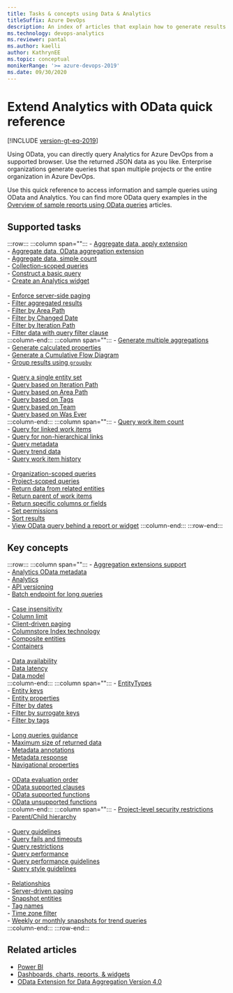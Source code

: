 ```yaml
---
title: Tasks & concepts using Data & Analytics
titleSuffix: Azure DevOps  
description: An index of articles that explain how to generate results using OData backed Analytics for Azure DevOps.
ms.technology: devops-analytics
ms.reviewer: pantal
ms.author: kaelli
author: KathrynEE
ms.topic: conceptual
monikerRange: '>= azure-devops-2019'
ms.date: 09/30/2020
---
```


# Extend Analytics with OData quick reference

[!INCLUDE [version-gt-eq-2019](../../includes/version-gt-eq-2019.md)]

Using OData, you can directly query Analytics for Azure DevOps from a supported browser. Use the returned JSON data as you like. Enterprise organizations generate queries that span multiple projects or the entire organization in Azure DevOps.   

Use this quick reference to access information and sample queries using OData and Analytics. You can find more OData query examples in the [Overview of sample reports using OData queries](../powerbi/sample-odata-overview.md) articles.

## Supported tasks 

:::row:::
   :::column span="":::
      - [Aggregate data, apply extension](aggregated-data-analytics.md#apply-extension)  
      - [Aggregate data, OData aggregation extension](aggregated-data-analytics.md#aggregation-extension)  
      - [Aggregate data, simple count](aggregated-data-analytics.md#simple-count)  
      - [Collection-scoped queries](account-scoped-queries.md#org-scope)  
      - [Construct a basic query](wit-analytics.md#basic-query)  
      - [Create an Analytics widget](example-analytics-widget.md)  
      <br/>
      - [Enforce server-side paging](wit-analytics.md#server-force-paging)  
      - [Filter aggregated results](aggregated-data-analytics.md#filter-aggregate)  
      - [Filter by Area Path](wit-analytics.md#filter-related-entities)  
      - [Filter by Changed Date](wit-analytics.md#date-range-queries)  
      - [Filter by Iteration Path](wit-analytics.md#filter-related-entities)  
      - [Filter data with query filter clause](wit-analytics.md#filter-data)  
   :::column-end:::
   :::column span="":::
      - [Generate multiple aggregations](aggregated-data-analytics.md#multiple-aggregate)  
      - [Generate calculated properties](aggregated-data-analytics.md#calculated-properties)  
      - [Generate a Cumulative Flow Diagram](aggregated-data-analytics.md#cfd)  
      - [Group results using `groupby`](aggregated-data-analytics.md#groupby)  
      <br/>
      - [Query a single entity set](wit-analytics.md#single-entity)  
      - [Query based on Iteration Path](analytics-recipes.md#iteration)  
      - [Query based on Area Path](analytics-recipes.md#area)  
      - [Query based on Tags](analytics-recipes.md#tag)  
      - [Query based on Team](analytics-recipes.md#team)  
      - [Query based on Was Ever](analytics-recipes.md#was-ever)  
   :::column-end:::
   :::column span="":::
      - [Query work item count](analytics-recipes.md#project-count)  
      - [Query for linked work items](work-item-links.md)  
      - [Query for non-hierarchical links](work-item-links.md)  
      - [Query metadata](analytics-metadata.md#query-metadata)  
      - [Query trend data](querying-for-trend-data.md#trend-data)  
      - [Query work item history](analytics-recipes.md#history)  
      <br/>
      - [Organization-scoped queries](account-scoped-queries.md#org-scope)  
      - [Project-scoped queries](account-scoped-queries.md#project-scope)  
      - [Return data from related entities](wit-analytics.md#return-related)  
      - [Return parent of work items](account-scoped-queries.md#parent-work-items)  
      - [Return specific columns or fields](wit-analytics.md#select-columns)  
      - [Set permissions](../powerbi/analytics-security.md)  
      - [Sort results](wit-analytics.md#sort-results)  
      - [View OData query behind a report or widget](view-odata-query-analytics-report.md)
   :::column-end:::
:::row-end:::

## Key concepts 

:::row:::
   :::column span="":::
      - [Aggregation extensions support](aggregated-data-analytics.md#aggregation-extension)  
      - [Analytics OData metadata](analytics-metadata.md)  
      - [Analytics](../powerbi/what-is-analytics.md)  
      - [API versioning](odata-api-version.md)  
      - [Batch endpoint for long queries](odata-query-guidelines.md#restrict-do-use-batch-endpoint)  
      <br/>
      - [Case insensitivity](odata-query-guidelines.md#perf-case-sensitive)  
      - [Column limit](odata-query-guidelines.md#odata_query_result_width_invalid)  
      - [Client-driven paging](odata-query-guidelines.md#perf-no-top-skip)  
      - [Columnstore Index technology](odata-query-guidelines.md#odata_query_too_wide)  
      - [Composite entities](data-model-analytics-service.md)  
      - [Containers](analytics-metadata.md)  
      <br/>
      - [Data availability](../powerbi/data-available-in-analytics.md)  
      - [Data latency](../powerbi/performance-latency.md)  
      - [Data model](data-model-analytics-service.md)  
   :::column-end:::
   :::column span="":::
      - [EntityTypes](analytics-metadata.md)  
      - [Entity keys](analytics-metadata.md)  
      - [Entity properties](data-model-analytics-service.md)  
      - [Filter by dates](odata-query-guidelines.md#perf-filter-date)  
      - [Filter by surrogate keys](odata-query-guidelines.md#perf-filter-surrogate)  
      - [Filter by tags](odata-query-guidelines.md#question-41401)  
      <br/>
      - [Long queries guidance](odata-query-guidelines.md#perf-tags)  
      - [Maximum size of returned data](odata-query-guidelines.md#perf-max-size)  
      - [Metadata annotations](odata-query-guidelines.md#style-metadata)  
      - [Metadata response](analytics-metadata.md#metadata-response)  
      - [Navigational properties](analytics-metadata.md)  
      <br/>
      - [OData evaluation order](odata-query-guidelines.md#style-match-order)   
      - [OData supported clauses](odata-supported-features.md#clauses)  
      - [OData supported functions](odata-supported-features.md#supported-functions)  
      - [OData unsupported functions](odata-supported-features.md#unsupported)  
   :::column-end:::
   :::column span="":::
      - [Project-level security restrictions](account-scoped-queries.md#project-level-security)  
      - [Parent/Child hierarchy](work-item-links.md)  
      <br/>
      - [Query guidelines](odata-query-guidelines.md)  
      - [Query fails and timeouts](odata-query-guidelines.md#question-41065)  
      - [Query restrictions](odata-query-guidelines.md#restrictions)  
      - [Query performance](../powerbi/performance-latency.md)  
      - [Query performance guidelines](odata-query-guidelines.md#performance-guidance)   
      - [Query style guidelines](odata-query-guidelines.md#style)  
      <br/>
      - [Relationships](data-model-analytics-service.md)  
      - [Server-driven paging](odata-query-guidelines.md#perf-paging)  
      - [Snapshot entities](odata-query-guidelines.md#odata_snapshot_without_aggregation)  
      - [Tag names](odata-query-guidelines.md#perf-tagnames)  
      - [Time zone filter](odata-query-guidelines.md#restrict-time-zone)  
      - [Weekly or monthly snapshots for trend queries](odata-query-guidelines.md#perf-snapshots)  
   :::column-end:::
:::row-end:::

## Related articles
- [Power BI](../powerbi/overview.md)  
- [Dashboards, charts, reports, & widgets](../dashboards/overview.md)  
- [OData Extension for Data Aggregation Version 4.0](https://docs.oasis-open.org/odata/odata-data-aggregation-ext/v4.0/cs01/odata-data-aggregation-ext-v4.0-cs01.html)


